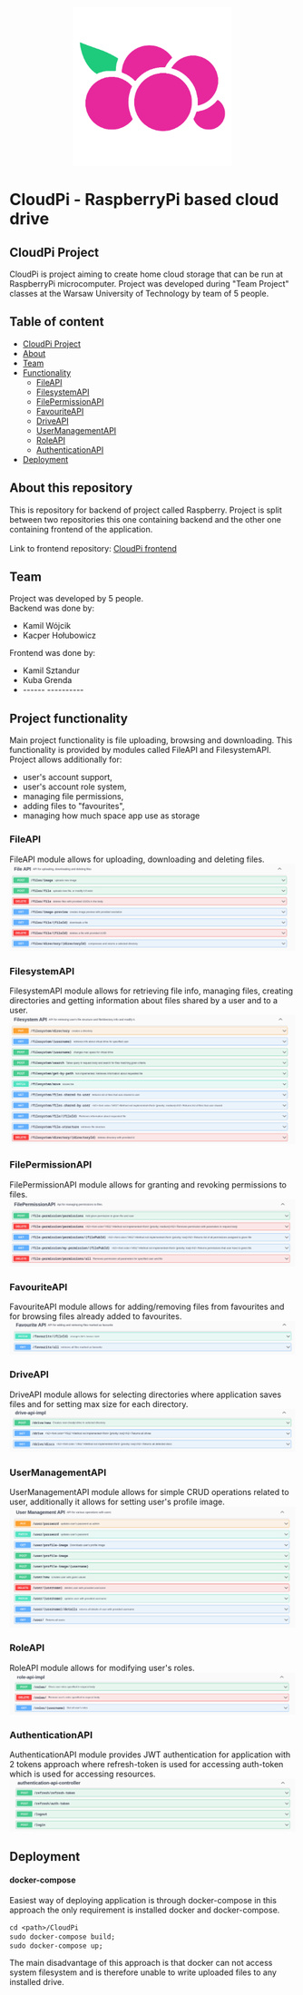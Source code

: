 <p align="center">
    <img src="readme/Logo.png" height="280" alt=""/>
</p>

# CloudPi - RaspberryPi based cloud drive
## CloudPi Project
CloudPi is project aiming to create home cloud storage that can be run at RaspberryPi
microcomputer. Project was developed during "Team Project" classes at the 
Warsaw University of Technology by team of 5 people.

## Table of content
- [CloudPi Project](#cloudpi-project)
- [About](#about-this-repository)
- [Team](#team)
- [Functionality](#project-functionality)
  - [FileAPI](#fileapi)
  - [FilesystemAPI](#filesystemapi)
  - [FilePermissionAPI](#filepermissionapi)
  - [FavouriteAPI](#favouriteapi)
  - [DriveAPI](#driveapi)
  - [UserManagementAPI](#usermanagementapi)
  - [RoleAPI](#roleapi)
  - [AuthenticationAPI](#authenticationapi)
- [Deployment](#deployment)

## About this repository
This is repository for backend of project called Raspberry.
Project is split between two repositories this one containing backend and the other one containing
frontend of the application.
<br/><br/>
Link to frontend repository:
<a href="https://github.com/KamilSztandur/CloudPi-clients">
CloudPi frontend
</a>


## Team
Project was developed by 5 people.  
Backend was done by:
- Kamil Wójcik
- Kacper Hołubowicz

Frontend was done by:
- Kamil Sztandur
- Kuba Grenda
- \------ ----------

## Project functionality
Main project functionality is file uploading, browsing and downloading. 
This functionality is provided by modules called FileAPI and FilesystemAPI.
Project allows additionally for:
- user's account support,
- user's account role system,
- managing file permissions,
- adding files to "favourites",
- managing how much space app use as storage

### FileAPI
FileAPI module allows for uploading, downloading and deleting files.
![](readme/FileAPI.png)

### FilesystemAPI
FilesystemAPI module allows for retrieving file info, managing files,
creating directories and getting information about files shared by a user and to a user.
![](readme/FilesystemAPI.png)

### FilePermissionAPI
FilePermissionAPI module allows for granting 
and revoking permissions to files.
![](readme/FilePermissionAPI.png)

### FavouriteAPI
FavouriteAPI module allows for adding/removing files from favourites and for
browsing files already added to favourites.
![](readme/FavouriteAPI.png)

### DriveAPI
DriveAPI module allows for selecting directories where application saves
files and for setting max size for each directory.
![](readme/DriveAPI.png)

### UserManagementAPI
UserManagementAPI module allows for simple CRUD operations related to user,
additionally it allows for setting user's profile image.
![](readme/UserManagementAPI.png)

### RoleAPI
RoleAPI module allows for modifying user's roles.
![](readme/RoleAPI.png)


### AuthenticationAPI
AuthenticationAPI module provides JWT authentication for application with 
2 tokens approach where refresh-token is used for accessing auth-token which is 
used for accessing resources.
![](readme/AuthenticationAPI.png)


## Deployment
#### docker-compose
Easiest way of deploying application is through docker-compose
in this approach the only requirement is installed docker and docker-compose.
```
cd <path>/CloudPi
sudo docker-compose build;
sudo docker-compose up;
```
The main disadvantage of this approach is that docker can not access system
filesystem and is therefore unable to write uploaded files to any installed drive.
